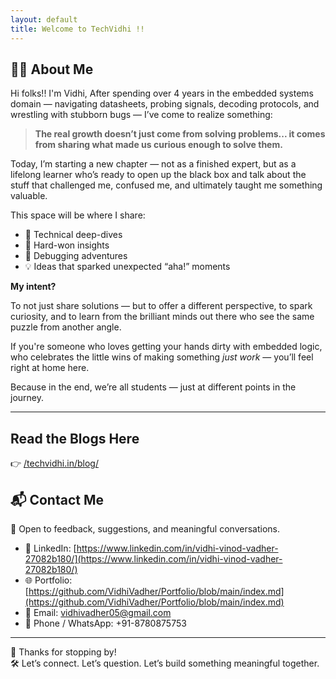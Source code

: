 ```yaml
---
layout: default
title: Welcome to TechVidhi !!
---
```


## 🙋‍♀️ About Me

Hi folks!! I'm Vidhi, 
After spending over 4 years in the embedded systems domain — navigating datasheets, probing signals, decoding protocols, and wrestling with stubborn bugs — I’ve come to realize something:

> **The real growth doesn’t just come from solving problems... it comes from sharing what made us curious enough to solve them.**

Today, I’m starting a new chapter — not as a finished expert, but as a lifelong learner who’s ready to open up the black box and talk about the stuff that challenged me, confused me, and ultimately taught me something valuable.

This space will be where I share:

- 🔧 Technical deep-dives  
- 🧠 Hard-won insights  
- 🐛 Debugging adventures  
- 💡 Ideas that sparked unexpected “aha!” moments  

**My intent?**  

To not just share solutions — but to offer a different perspective, to spark curiosity, and to learn from the brilliant minds out there who see the same puzzle from another angle.

If you're someone who loves getting your hands dirty with embedded logic, who celebrates the little wins of 
making something *just work* — you’ll feel right at home here.

Because in the end, we’re all students — just at different points in the journey.

---

## Read the Blogs Here 
👉 [/techvidhi.in/blog/](/techvidhi.in/blog/)


## 📬 Contact Me

📩 Open to feedback, suggestions, and meaningful conversations. 

- 🔗 LinkedIn: [https://www.linkedin.com/in/vidhi-vinod-vadher-27082b180/](https://www.linkedin.com/in/vidhi-vinod-vadher-27082b180/)
- 🌐 Portfolio: [https://github.com/VidhiVadher/Portfolio/blob/main/index.md](https://github.com/VidhiVadher/Portfolio/blob/main/index.md)
- 📧 Email: [vidhivadher05@gmail.com](mailto:vidhivadher05@gmail.com)
- 📱 Phone / WhatsApp: +91-8780875753

---

💙 Thanks for stopping by!  
🛠️ Let’s connect. Let’s question. Let’s build something meaningful together.
